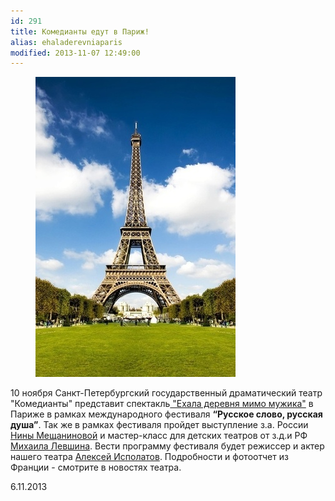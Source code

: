 ```yaml
---
id: 291
title: Комедианты едут в Париж!
alias: ehaladerevniaparis
modified: 2013-11-07 12:49:00
---
```


<figure><img src="./images/stories/random/paris%20bashnya.jpg" /></figure>

10 ноября Санкт-Петербургский государственный драматический театр "Комедианты" представит спектакль<a href="45-exala-derevna-mimo-mushika.html"> "Ехала деревня мимо мужика"</a> в Париже в рамках международного фестиваля **“Русское слово, русская душа”**. Так же в рамках фестиваля пройдет выступление з.а. России <a href="25-mewaninova-nina.html">Нины Мещаниновой</a> и мастер-класс для детских театров от з.д.и РФ <a href="153-mihail-levshin.html">Михаила Левшина</a>. Вести программу фестиваля будет режиссер и актер нашего театра <a href="53-aleksei-ispolatov.html">Алексей Исполатов</a>. Подробности и фотоотчет из Франции - смотрите в новостях театра.

6.11.2013

